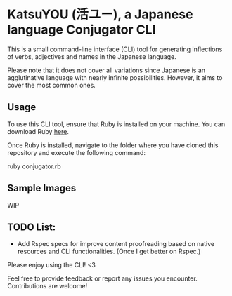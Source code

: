 # KatsuYOU (活ユー), a Japanese language Conjugator CLI

This is a small command-line interface (CLI) tool for generating inflections of verbs, adjectives and names in the Japanese language.

Please note that it does not cover all variations since Japanese is an agglutinative language with nearly infinite possibilities. However, it aims to cover the most common ones.

## Usage

To use this CLI tool, ensure that Ruby is installed on your machine. You can download Ruby [here](https://www.ruby-lang.org).

Once Ruby is installed, navigate to the folder where you have cloned this repository and execute the following command:

ruby conjugator.rb
## Sample Images
WIP
## TODO List:

- Add Rspec specs for improve content proofreading based on native resources and CLI functionalities. (Once I get better on Rspec.)

Please enjoy using the CLI! <3

Feel free to provide feedback or report any issues you encounter. Contributions are welcome!
